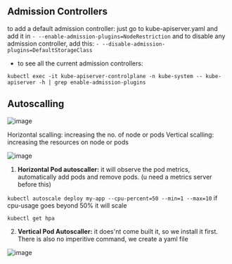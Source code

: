 ## Admission Controllers

to add a default admission controller: 
just go to kube-apiserver.yaml and add it in `- --enable-admission-plugins=NodeRestriction` and to disable any admission controller, add this: `- --disable-admission-plugins=DefaultStorageClass`

- to see all the current admission controllers:

`kubectl exec -it kube-apiserver-controlplane -n kube-system -- kube-apiserver -h | grep enable-admission-plugins`

## Autoscalling

![image](https://github.com/user-attachments/assets/6b5553c5-a50b-4a03-9b55-01332a9f162a)

Horizontal scalling: increasing the no. of node or pods
Vertical scalling: increasing the resources on node or pods

![image](https://github.com/user-attachments/assets/5ea17809-ceca-4585-9090-a14b93fa2bd0)

1. **Horizontal Pod autoscaller:** it will observe the pod metrics, automatically add pods and remove pods. (u need a metrics server before this)

`kubectl autoscale deploy my-app --cpu-percent=50 --min=1 --max=10` if cpu-usage goes beyond 50% it will scale

`kubectl get hpa`

2. **Vertical Pod Autoscaller:** it does'nt come built it, so we install it first. There is also no imperitive command, we create a yaml file

![image](https://github.com/user-attachments/assets/94edc0b3-26f4-4ba8-aaf8-eb98abd913f6)
